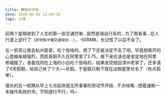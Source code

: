 ```yaml
---
title: 糟糕的开始
date: 2020-05-01 12:04:52
tags: 心情
---
```


前两个星期收到了人生的第一张交通罚单...居然是骑自行车的...为了图省事...在人行道上逆行了（`好吧我不懂交通规则..`），-50RMB，长记性了以后不会了。

<!-- more -->
五一凯哥让我去杭州耍耍，吃个饭啥的，想了下还是决定不去了吧，毕竟想离开的心思越来越强烈，而凯哥刚不久在阿里拿了3.75，接下来应该也是安定地在阿里修福报了。准备找同在上海的小远吃个饭啥的，结果发现他回漳州老家了，还多请了4天假期，给自己休了个大~~长假。于是就只剩下我在出租屋里长毛了（有点孤单）。

漫长的五一假期从早上七点起床就无所事事的劳动节开始...干点啥嘞...想着速刷一本操作系统的书，不知道行不行，呜~

